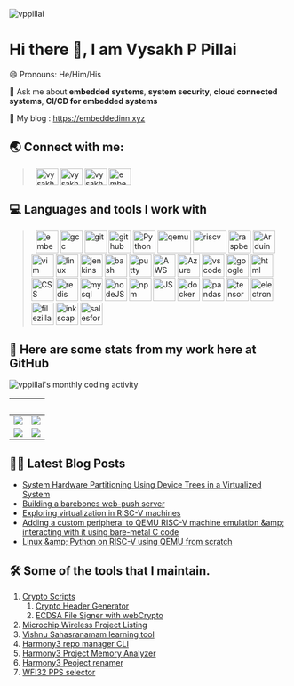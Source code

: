 <p align="left"> <img src="https://komarev.com/ghpvc/?username=vppillai&label=Profile%20views&color=0e75b6&style=flat" alt="vppillai" /> </p>

# Hi there 👋, I am Vysakh P Pillai

😄 Pronouns: He/Him/His

💬 Ask me about **embedded systems**, **system security**, **cloud connected systems**, **CI/CD for embedded systems**

🔗 My blog : https://embeddedinn.xyz

## 🌏 Connect with me:
> &nbsp;
<a href="https://twitter.com/vysakhpillai" target="_blank"><img align="center" src="https://cdn.jsdelivr.net/gh/devicons/devicon/icons/twitter/twitter-original.svg" alt="vysakhpillai" height="30" width="40" /></a>
<a href="https://linkedin.com/in/vysakh-pillai" target="_blank"><img align="center" src="https://cdn.jsdelivr.net/gh/devicons/devicon/icons/linkedin/linkedin-original.svg" alt="vysakh-pillai" height="30" width="40" /></a>
<a href="https://fb.com/vysakhpillai" target="_blank"><img align="center" src="https://cdn.jsdelivr.net/gh/devicons/devicon/icons/facebook/facebook-original.svg" alt="vysakhpillai" height="30" width="40" /></a>
<a href="https://www.youtube.com/c/embeddedinn" target="_blank"><img align="center" src="https://upload.wikimedia.org/wikipedia/commons/0/09/YouTube_full-color_icon_%282017%29.svg" alt="embeddedinn" height="30" width="40" /></a>

## 💻 Languages and tools I work with 
> &nbsp;
<a><img width="40" height="40" alt="embeddedC" src="https://cdn.jsdelivr.net/gh/devicons/devicon/icons/embeddedc/embeddedc-original-wordmark.svg" /></a>
<a><img width="40" height="40" alt="gcc" src="https://cdn.jsdelivr.net/gh/devicons/devicon/icons/gcc/gcc-original.svg" /></a>
<a><img width="40" height="40" alt="git" src="https://cdn.jsdelivr.net/gh/devicons/devicon/icons/git/git-original-wordmark.svg" /></a>
<a><img width="40" height="40" alt="github" src="https://cdn.jsdelivr.net/gh/devicons/devicon/icons/github/github-original.svg" /></a>
<a><img width="40" height="40" alt="Python"  src="https://cdn.jsdelivr.net/gh/devicons/devicon/icons/python/python-original-wordmark.svg" /></a></a>
<a><img width="60" height="40" alt="qemu" src="https://upload.wikimedia.org/wikipedia/commons/4/45/Qemu_logo.svg" /></a>
<a><img width="60" height="40" alt="riscv" src="https://upload.wikimedia.org/wikipedia/commons/9/9a/RISC-V-logo.svg" /> </a>
<a><img width="40" height="40" alt="raspberry" src="https://cdn.jsdelivr.net/gh/devicons/devicon/icons/raspberrypi/raspberrypi-original.svg" /></a>
<a><img width="40" height="40" alt="Arduino" src="https://cdn.jsdelivr.net/gh/devicons/devicon/icons/arduino/arduino-original-wordmark.svg" /></a>
<a><img width="40" height="40" alt="vim" src="https://cdn.jsdelivr.net/gh/devicons/devicon/icons/vim/vim-original.svg" /></a>
<a><img width="40" height="40" alt="linux" src="https://cdn.jsdelivr.net/gh/devicons/devicon/icons/linux/linux-original.svg" /></a>
<a><img width="40" height="40" alt="jenkins" src="https://cdn.jsdelivr.net/gh/devicons/devicon/icons/jenkins/jenkins-original.svg" /></a>
<a><img width="40" height="40" alt="bash" src="https://cdn.jsdelivr.net/gh/devicons/devicon/icons/bash/bash-plain.svg" /></a>
<a><img width="40" height="40" alt="putty" src="https://cdn.jsdelivr.net/gh/devicons/devicon/icons/putty/putty-original.svg" /></a>
<a><img width="40" height="40" alt="AWS" src="https://upload.wikimedia.org/wikipedia/commons/9/93/Amazon_Web_Services_Logo.svg" /></a></a>
<a><img width="40" height="40" alt="Azure" src="https://cdn.jsdelivr.net/gh/devicons/devicon/icons/azure/azure-original-wordmark.svg" /></a>
<a><img width="40" height="40" alt="vscode" src="https://cdn.jsdelivr.net/gh/devicons/devicon/icons/vscode/vscode-original-wordmark.svg" /></a>
<a><img width="40" height="40" alt="google" src="https://cdn.jsdelivr.net/gh/devicons/devicon/icons/google/google-original.svg" /></a>
<a><img width="40" height="40" alt="html" src="https://cdn.jsdelivr.net/gh/devicons/devicon/icons/html5/html5-original-wordmark.svg" /></a>
<a><img width="40" height="40" alt="CSS" src="https://cdn.jsdelivr.net/gh/devicons/devicon/icons/css3/css3-original-wordmark.svg" /></a>
<a><img width="40" height="40" alt="redis" src="https://cdn.jsdelivr.net/gh/devicons/devicon/icons/redis/redis-original.svg" /></a>
<a><img width="40" height="40" alt="mysql" src="https://cdn.jsdelivr.net/gh/devicons/devicon/icons/mysql/mysql-original-wordmark.svg" /></a>
<a><img width="40" height="40" alt="nodeJS" src="https://cdn.jsdelivr.net/gh/devicons/devicon/icons/nodejs/nodejs-original-wordmark.svg" /></a>
<a><img width="40" height="40" alt="npm" src="https://cdn.jsdelivr.net/gh/devicons/devicon/icons/npm/npm-original-wordmark.svg" /></a>
<a><img width="40" height="40" alt="JS" src="https://cdn.jsdelivr.net/gh/devicons/devicon/icons/javascript/javascript-original.svg" /></a></a>
<a><img width="40" height="40" alt="docker" src="https://cdn.jsdelivr.net/gh/devicons/devicon/icons/docker/docker-original-wordmark.svg" /></a>
<a><img width="40" height="40" alt="pandas" src="https://cdn.jsdelivr.net/gh/devicons/devicon/icons/pandas/pandas-original-wordmark.svg" /></a>
<a><img width="40" height="40" alt="tensorFlow" src="https://cdn.jsdelivr.net/gh/devicons/devicon/icons/tensorflow/tensorflow-original.svg" /></a>
<a><img width="40" height="40" alt="electron" src="https://cdn.jsdelivr.net/gh/devicons/devicon/icons/electron/electron-original.svg" /></a>
<a><img width="40" height="40" alt="filezilla" src="https://cdn.jsdelivr.net/gh/devicons/devicon/icons/filezilla/filezilla-plain.svg" /></a>
<a><img width="40" height="40" alt="inkscape" src="https://cdn.jsdelivr.net/gh/devicons/devicon/icons/inkscape/inkscape-original-wordmark.svg" /></a>
<a><img width="40" height="40" alt="salesforce" src="https://cdn.jsdelivr.net/gh/devicons/devicon/icons/salesforce/salesforce-original.svg" /></a>

## 🥇 Here are some stats from my work here at GitHub 
<img align="center" src="https://activity-graph.herokuapp.com/graph?username=vppillai&theme=github&bg_color=ffffff00&color=2800f0&point=a35eff&line=15f4ee&custom_title=Last%20month%20GitHub%20activity&hide_border=true&area=true" alt="vppillai's monthly coding activity" />

|                                                            &nbsp;                                                             |                                                                                                          &nbsp;                                                                                                          |
| :---------------------------------------------------------------------------------------------------------------------------: | :----------------------------------------------------------------------------------------------------------------------------------------------------------------------------------------------------------------------: |
| <img src="https://github-readme-streak-stats.herokuapp.com?user=vppillai&theme=highcontrast&date_format=M%20j%5B%2C%20Y%5D"/> | <img src="https://github-readme-stats.vercel.app/api?username=vppillai&show_icons=true&title_color=fff&icon_color=79ff97&text_color=9f9f9f&bg_color=151515&count_private=true&include_all_commits=true&layout=compact"/> |
|    <img src="https://github-profile-trophy.vercel.app/?username=subeshb1&theme=dracula&column=3&margin-w=15&margin-h=15">     |  <img src="https://github-readme-stats.vercel.app/api/top-langs?username=vppillai&show_icons=true&title_color=fff&icon_color=79ff97&text_color=9f9f9f&bg_color=151515&hide=swift,scss&langs_count=10&layout=compact"/>   |


## ✍🏿 Latest Blog Posts
<!-- BLOG-POST-LIST:START -->
- [System Hardware Partitioning Using Device Trees in a Virtualized System](https://www.embeddedinn.xyz/articles/tutorial/System_Partitioning_Using_Device_Trees_in_a_Virtualized_System/)
- [Building a barebones web-push server](https://www.embeddedinn.xyz/articles/tutorial/Building-a-barebones-web-push-server/)
- [Exploring virtualization in RISC-V machines](https://www.embeddedinn.xyz/articles/tutorial/exploring_virtualization_in_riscv_machines/)
- [Adding a custom peripheral to QEMU RISC-V machine emulation &amp;amp; interacting with it using bare-metal C code](https://www.embeddedinn.xyz/articles/tutorial/Adding-a-custom-peripheral-to-QEMU/)
- [Linux &amp;amp; Python on RISC-V using QEMU from scratch](https://www.embeddedinn.xyz/articles/tutorial/Linux-Python-on-RISCV-using-QEMU-from-scratch/)
<!-- BLOG-POST-LIST:END -->

## 🛠️ Some of the tools that I maintain.

1. [Crypto Scripts](https://vppillai.github.io/cryptoScript/)
    1. [Crypto Header Generator](https://vppillai.github.io/cryptoScript/CryptoHeaderGen.html)
    2. [ECDSA File Signer with webCrypto](https://vppillai.github.io/cryptoScript/FileSigner.html)
2. [Microchip Wireless Project Listing](https://vppillai.github.io/WFI32Projects/)
3. [Vishnu Sahasranamam learning tool](https://sruthi.xyz/) 
4. [Harmony3 repo manager CLI](https://github.com/vppillai/H3Restore)
5. [Harmony3 Project Memory Analyzer](https://github.com/vppillai/MPLABXMemoryAnalyzer)
6. [Harmony3 Peoject renamer](https://github.com/vppillai/H3Rename)
7. [WFI32 PPS selector](https://vppillai.github.io/WFI32E01-PPS-Selector/)

